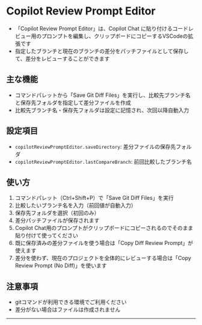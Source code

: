 
# Copilot Review Prompt Editor
- 「Copilot Review Prompt Editor」は、Copilot Chat に貼り付けるコードレビュー用のプロンプトを編集し、クリップボードにコピーするVSCodeの拡張です
- 指定したブランチと現在のブランチの差分をパッチファイルとして保存して、差分をレビューすることができます

## 主な機能
- コマンドパレットから「Save Git Diff Files」を実行し、比較先ブランチ名と保存先フォルダを指定して差分ファイルを作成
- 比較先ブランチ名・保存先フォルダは設定に記憶され、次回以降自動入力

## 設定項目
- `copilotReviewPromptEditor.saveDirectory`: 差分ファイルの保存先フォルダ
- `copilotReviewPromptEditor.lastCompareBranch`: 前回比較したブランチ名

## 使い方
1. コマンドパレット（Ctrl+Shift+P）で「Save Git Diff Files」を実行
2. 比較したいブランチ名を入力（前回値が自動入力）
3. 保存先フォルダを選択（初回のみ）
4. 差分パッチファイルが保存されます
5. Copilot Chat用のプロンプトがクリップボードにコピーされるのでそのまま貼り付けて使ってください
6. 既に保存済みの差分ファイルを使う場合は「Copy Diff Review Prompt」が使えます
7. 差分を使わず、現在のプロジェクトを全体的にレビューする場合は「Copy Review Prompt (No Diff)」を使います

## 注意事項
- gitコマンドが利用できる環境でご利用ください
- 差分がない場合はファイルは作成されません

---
